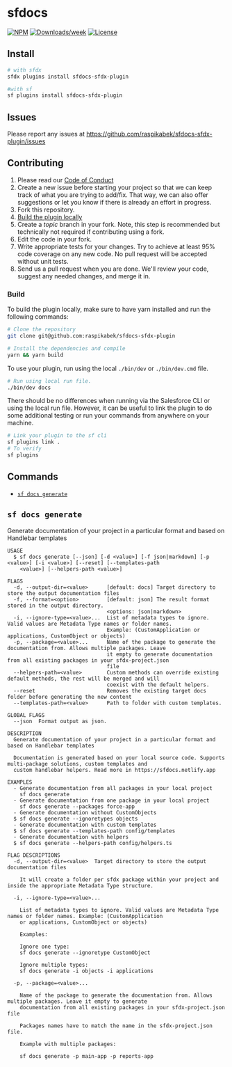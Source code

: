 # sfdocs

[![NPM](https://img.shields.io/npm/v/sfdocs.svg?label=sfdocs)](https://www.npmjs.com/package/sfdocs) [![Downloads/week](https://img.shields.io/npm/dw/sfdocs.svg)](https://npmjs.org/package/sfdocs) [![License](https://img.shields.io/badge/License-BSD%203--Clause-brightgreen.svg)](https://raw.githubusercontent.com/salesforcecli/sfdocs/main/LICENSE.txt)

## Install

```bash
# with sfdx
sfdx plugins install sfdocs-sfdx-plugin

#with sf
sf plugins install sfdocs-sfdx-plugin
```

## Issues

Please report any issues at https://github.com/raspikabek/sfdocs-sfdx-plugin/issues

## Contributing

1. Please read our [Code of Conduct](CODE_OF_CONDUCT.md)
2. Create a new issue before starting your project so that we can keep track of
   what you are trying to add/fix. That way, we can also offer suggestions or
   let you know if there is already an effort in progress.
3. Fork this repository.
4. [Build the plugin locally](#build)
5. Create a _topic_ branch in your fork. Note, this step is recommended but technically not required if contributing using a fork.
6. Edit the code in your fork.
7. Write appropriate tests for your changes. Try to achieve at least 95% code coverage on any new code. No pull request will be accepted without unit tests.
8. Send us a pull request when you are done. We'll review your code, suggest any needed changes, and merge it in.

### Build

To build the plugin locally, make sure to have yarn installed and run the following commands:

```bash
# Clone the repository
git clone git@github.com:raspikabek/sfdocs-sfdx-plugin

# Install the dependencies and compile
yarn && yarn build
```

To use your plugin, run using the local `./bin/dev` or `./bin/dev.cmd` file.

```bash
# Run using local run file.
./bin/dev docs
```

There should be no differences when running via the Salesforce CLI or using the local run file. However, it can be useful to link the plugin to do some additional testing or run your commands from anywhere on your machine.

```bash
# Link your plugin to the sf cli
sf plugins link .
# To verify
sf plugins
```

## Commands

<!-- commands -->

- [`sf docs generate`](#sf-docs-generate)

## `sf docs generate`

Generate documentation of your project in a particular format and based on Handlebar templates

```
USAGE
  $ sf docs generate [--json] [-d <value>] [-f json|markdown] [-p <value>] [-i <value>] [--reset] [--templates-path
    <value>] [--helpers-path <value>]

FLAGS
  -d, --output-dir=<value>      [default: docs] Target directory to store the output documentation files
  -f, --format=<option>         [default: json] The result format stored in the output directory.
                                <options: json|markdown>
  -i, --ignore-type=<value>...  List of metadata types to ignore. Valid values are Metadata Type names or folder names.
                                Example: (CustomApplication or applications, CustomObject or objects)
  -p, --package=<value>...      Name of the package to generate the documentation from. Allows multiple packages. Leave
                                it empty to generate documentation from all existing packages in your sfdx-project.json
                                file
  --helpers-path=<value>        Custom methods can override existing default methods, the rest will be merged and will
                                coexist with the default helpers.
  --reset                       Removes the existing target docs folder before generating the new content
  --templates-path=<value>      Path to folder with custom templates.

GLOBAL FLAGS
  --json  Format output as json.

DESCRIPTION
  Generate documentation of your project in a particular format and based on Handlebar templates

  Documentation is generated based on your local source code. Supports multi-package solutions, custom templates and
  custom handlebar helpers. Read more in https://sfdocs.netlify.app

EXAMPLES
  - Generate documentation from all packages in your local project
    sf docs generate
  - Generate documentation from one package in your local project
    sf docs generate --packages force-app
  - Generate documentation without CustomObjects
  $ sf docs generate --ignoretypes objects
  - Generate documentation with custom templates
  $ sf docs generate --templates-path config/templates
  - Generate documentation with helpers
  $ sf docs generate --helpers-path config/helpers.ts

FLAG DESCRIPTIONS
  -d, --output-dir=<value>  Target directory to store the output documentation files

    It will create a folder per sfdx package within your project and inside the appropriate Metadata Type structure.

  -i, --ignore-type=<value>...

    List of metadata types to ignore. Valid values are Metadata Type names or folder names. Example: (CustomApplication
    or applications, CustomObject or objects)

    Examples:

    Ignore one type:
    sf docs generate --ignoretype CustomObject

    Ignore multiple types:
    sf docs generate -i objects -i applications

  -p, --package=<value>...

    Name of the package to generate the documentation from. Allows multiple packages. Leave it empty to generate
    documentation from all existing packages in your sfdx-project.json file

    Packages names have to match the name in the sfdx-project.json file.

    Example with multiple packages:

    sf docs generate -p main-app -p reports-app
```

<!-- commandsstop -->
